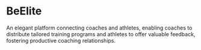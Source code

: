 # BeElite
An elegant platform connecting coaches and athletes, enabling coaches to distribute tailored training programs and athletes to offer valuable feedback, fostering productive coaching relationships.
